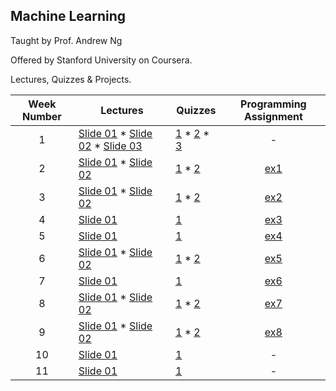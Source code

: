 ## Machine Learning

Taught by Prof. Andrew Ng

Offered by Stanford University on Coursera. 

Lectures, Quizzes & Projects.



Week Number | Lectures | Quizzes | Programming Assignment
:-: | --- | --- | :-: 
1 | [Slide 01](https://github.com/PatimaDA/Machine-Learning/blob/master/Lectures/Lecture1.pdf) * [Slide 02](https://github.com/PatimaDA/Machine-Learning/blob/master/Lectures/Lecture2.pdf) * [Slide 03](https://github.com/PatimaDA/Machine-Learning/blob/master/Lectures/Lecture3.pdf) | [1](https://github.com/PatimaDA/Machine-Learning/blob/master/Quizzes/1.Introduction.pdf) * [2](https://github.com/PatimaDA/Machine-Learning/blob/master/Quizzes/2.Linear%20Regression%20with%20One%20Variable.pdf) * [3](https://github.com/PatimaDA/Machine-Learning/blob/master/Quizzes/3.Linear%20Algebra.pdf) | -
2 | [Slide 01](https://github.com/PatimaDA/Machine-Learning/blob/master/Lectures/Lecture4.pdf) *  [Slide 02](https://github.com/PatimaDA/Machine-Learning/blob/master/Lectures/Lecture5.pdf) | [1](https://github.com/PatimaDA/Machine-Learning/blob/master/Quizzes/4.Linear%20Regression%20with%20Multiple%20Variables.pdf) * [2](https://github.com/PatimaDA/Machine-Learning/blob/master/Quizzes/5.Octave%20Matlab%20Tutorial.pdf) | [ex1](https://github.com/PatimaDA/Machine-Learning/tree/master/Programming-Assignments/ex1)
3 | [Slide 01](https://github.com/PatimaDA/Machine-Learning/blob/master/Lectures/Lecture6.pdf) * [Slide 02](https://github.com/PatimaDA/Machine-Learning/blob/master/Lectures/Lecture7.pdf)| [1](https://github.com/PatimaDA/Machine-Learning/blob/master/Quizzes/6.Logistic%20Regression.pdf) * [2](https://github.com/PatimaDA/Machine-Learning/blob/master/Quizzes/7.Regularization.pdf) | [ex2](https://github.com/PatimaDA/Machine-Learning/tree/master/Programming-Assignments/ex2)
4 | [Slide 01](https://github.com/PatimaDA/Machine-Learning/blob/master/Lectures/Lecture8.pdf) | [1](https://github.com/PatimaDA/Machine-Learning/blob/master/Quizzes/8.Neural%20Networks:%20Representation.pdf) | [ex3](https://github.com/PatimaDA/Machine-Learning/tree/master/Programming-Assignments/ex3)
5 | [Slide 01](https://github.com/PatimaDA/Machine-Learning/blob/master/Lectures/Lecture9.pdf) | [1](https://github.com/PatimaDA/Machine-Learning/blob/master/Quizzes/9.Neural%20Networks:%20Learning.pdf) | [ex4](https://github.com/PatimaDA/Machine-Learning/tree/master/Programming-Assignments/ex4)
6 | [Slide 01](https://github.com/PatimaDA/Machine-Learning/blob/master/Lectures/Lecture10.pdf) *  [Slide 02](https://github.com/PatimaDA/Machine-Learning/blob/master/Lectures/Lecture11.pdf) | [1](https://github.com/PatimaDA/Machine-Learning/blob/master/Quizzes/10.Advice%20for%20Applying%20Machine%20Learning.pdf) * [2](https://github.com/PatimaDA/Machine-Learning/blob/master/Quizzes/11.Machine%20Learning%20System%20Design.pdf) | [ex5](https://github.com/PatimaDA/Machine-Learning/tree/master/Programming-Assignments/ex5)
7 | [Slide 01](https://github.com/PatimaDA/Machine-Learning/blob/master/Lectures/Lecture12.pdf) | [1](https://github.com/PatimaDA/Machine-Learning/blob/master/Quizzes/12.Support%20Vector%20Machines.pdf) | [ex6](https://github.com/PatimaDA/Machine-Learning/tree/master/Programming-Assignments/ex6)
8 | [Slide 01](https://github.com/PatimaDA/Machine-Learning/blob/master/Lectures/Lecture13.pdf) * [Slide 02](https://github.com/PatimaDA/Machine-Learning/blob/master/Lectures/Lecture14.pdf)| [1](https://github.com/PatimaDA/Machine-Learning/blob/master/Quizzes/13.Unsupervised%20Learning.pdf) * [2](https://github.com/PatimaDA/Machine-Learning/blob/master/Quizzes/14.Principal%20Component%20Analysis.pdf) | [ex7](https://github.com/PatimaDA/Machine-Learning/tree/master/Programming-Assignments/ex7)
9 | [Slide 01](https://github.com/PatimaDA/Machine-Learning/blob/master/Lectures/Lecture15.pdf) * [Slide 02](https://github.com/PatimaDA/Machine-Learning/blob/master/Lectures/Lecture16.pdf)| [1](https://github.com/PatimaDA/Machine-Learning/blob/master/Quizzes/15.Anomaly%20Detection.pdf.pdf) * [2](https://github.com/PatimaDA/Machine-Learning/blob/master/Quizzes/16.Recommender%20Systems.pdf) | [ex8](https://github.com/PatimaDA/Machine-Learning/tree/master/Programming-Assignments/ex8)
10 | [Slide 01](https://github.com/PatimaDA/Machine-Learning/blob/master/Lectures/Lecture17.pdf) | [1](https://github.com/PatimaDA/Machine-Learning/blob/master/Quizzes/17.Large%20Scale%20Machine%20Learning.pdf) | -
11 | [Slide 01](https://github.com/PatimaDA/Machine-Learning/blob/master/Lectures/Lecture18.pdf) | [1](https://github.com/PatimaDA/Machine-Learning/blob/master/Quizzes/18.Application:%20Photo%20OCR.pdf) | -



